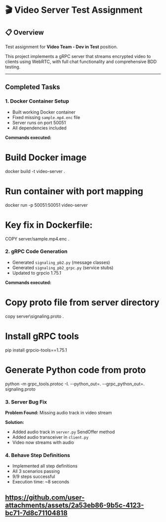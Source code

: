 # 🎬 Video Server Test Assignment

## 📋 Overview
Test assignment for **Video Team - Dev in Test** position.

This project implements a gRPC server that streams encrypted video to clients using WebRTC, with full chat functionality and comprehensive BDD testing.

---

##  Completed Tasks

### 1. Docker Container Setup
-  Built working Docker container
-  Fixed missing `sample.mp4.enc` file
-  Server runs on port 50051
-  All dependencies included

**Commands executed:**

# Build Docker image
docker build -t video-server .

# Run container with port mapping
docker run -p 50051:50051 video-server

# Key fix in Dockerfile:
COPY server/sample.mp4.enc .

### 2. gRPC Code Generation
-  Generated `signaling_pb2.py` (message classes)
-  Generated `signaling_pb2_grpc.py` (service stubs)
-  Updated to grpcio 1.75.1

**Commands executed:**

# Copy proto file from server directory
copy server\signaling.proto .

# Install gRPC tools
pip install grpcio-tools==1.75.1

# Generate Python code from proto
python -m grpc_tools.protoc -I. --python_out=. --grpc_python_out=. signaling.proto


### 3. Server Bug Fix
**Problem Found:** Missing audio track in video stream

**Solution:**
- Added audio track in `server.py` SendOffer method
- Added audio transceiver in `client.py`
- Video now streams with audio 

### 4. Behave Step Definitions
-  Implemented all step definitions
-  All 3 scenarios passing
-  9/9 steps successful
-  Execution time: ~8 seconds

https://github.com/user-attachments/assets/2a53eb86-9b5c-4123-bc71-7d8c71104818
---

